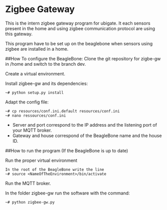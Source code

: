 Zigbee Gateway
==============

This is the intern zigbee gateway program for ubigate. It each sensors present in the home and using zigbee communication protocol are using this gateway.

This program have to be set up on the beaglebone when sensors using zigbee are installed in a home.

##How To configure the BeagleBone:
Clone the git repository for zigbe-gw in /home and switch to the branch dev.

Create a virtual environment.

Install zigbee-gw and its dependencies:
```
~# python setup.py install
```

Adapt the config file:
```
~# cp resources/conf.ini.default resources/conf.ini
~# nano ressources/conf.ini
```

* Server and port correspond to the IP address and the listening port of your MQTT broker.
* Gateway and house correspond of the BeagleBone name and the house ID.

##How to run the program
(If the BeagleBone is up to date)

Run the proper virtual environment
```
In the root of the BeagleBone write the line
~# source <NameOfTheEnvironment>/bin/activate
```

Run the MQTT broker.

In the folder zigbee-gw run the software with the command:
```
~# python zigbee-gw.py
```
